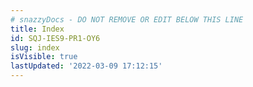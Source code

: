 ```yaml
---
# snazzyDocs - DO NOT REMOVE OR EDIT BELOW THIS LINE
title: Index
id: SQJ-IES9-PR1-OY6
slug: index
isVisible: true
lastUpdated: '2022-03-09 17:12:15'
---
```

